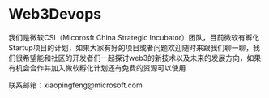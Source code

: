 # Web3Devops

<p>我们是微软CSI（Micorosft China Strategic Incubator）团队，目前微软有孵化Startup项目的计划，如果大家有好的项目或者问题欢迎随时来跟我们聊一聊，我们很希望能和社区的开发者们一起探讨web3的新技术以及未来的发展方向，如果有机会合作并加入微软孵化计划还有免费的资源可以使用</p>

<p>联系邮箱：xiaopingfeng@microsoft.com</p>